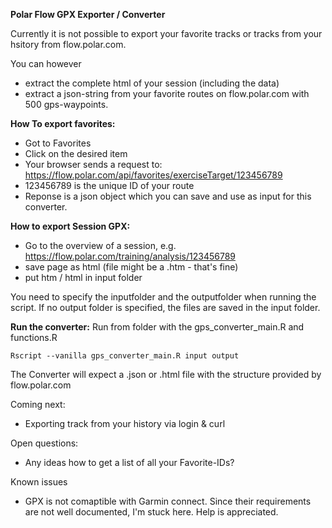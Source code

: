 **Polar Flow GPX Exporter / Converter**

Currently it is not possible to export your favorite tracks or tracks from your hsitory from flow.polar.com.

You can however 
* extract the complete html of your session (including the data)
* extract a json-string from your favorite routes on flow.polar.com with 500 gps-waypoints.

**How To export favorites:**
* Got to Favorites
* Click on the desired item
* Your browser sends a request to: https://flow.polar.com/api/favorites/exerciseTarget/123456789
* 123456789 is the unique ID of your route
* Reponse is a json object which you can save and use as input for this converter.

**How to export Session GPX:**
* Go to the overview of a session, e.g. https://flow.polar.com/training/analysis/123456789
* save page as html (file might be a .htm - that's fine)
* put htm / html in input folder


You need to specify the inputfolder and the outputfolder when running the script.
If no output folder is specified, the files are saved in the input folder.

**Run the converter:**
Run from folder with the gps_converter_main.R and functions.R

    Rscript --vanilla gps_converter_main.R input output

The Converter will expect a .json or .html file with the structure provided by flow.polar.com

Coming next:
* Exporting track from your history via login & curl

Open questions:
* Any ideas how to get a list of all your Favorite-IDs?

Known issues
* GPX is not comaptible with Garmin connect. Since their requirements are not well documented, I'm stuck here. Help is appreciated.
